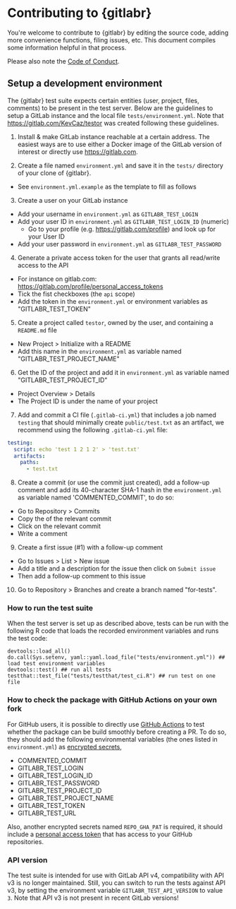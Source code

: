# Contributing to {gitlabr}

You're welcome to contribute to {gitlabr} by editing the source code, adding more convenience functions, filing issues, etc. This document compiles some information helpful in that process.

Please also note the [Code of Conduct](CONDUCT.md).


## Setup a development environment

The {gitlabr} test suite expects certain entities (user, project, files, comments) to be present in the test server. 
Below are the guidelines to setup a GitLab instance and the local file `tests/environment.yml`. 
Note that <https://gitlab.com/KevCaz/testor> was created following these guidelines. 


1. Install & make GitLab instance reachable at a certain address. The easiest ways are to use either a Docker image of the GitLab version of interest or directly use <https://gitlab.com>. 

2. Create a file named `environment.yml` and save it in the `tests/` directory of your clone of {gitlabr}.
  + See `environment.yml.example` as the template to fill as follows

3. Create a user on your GitLab instance
  + Add your username in `environment.yml` as `GITLABR_TEST_LOGIN`
  + Add your user ID in `environment.yml` as `GITLABR_TEST_LOGIN_ID` (numeric)
    + Go to your profile (e.g. https://gitlab.com/profile) and look up for your User ID
  + Add your user password in `environment.yml` as `GITLABR_TEST_PASSWORD`
  
4. Generate a private access token for the user that grants all read/write access to the  API 
  + For instance on gitlab.com: https://gitlab.com/profile/personal_access_tokens
  + Tick the fist checkboxes (the `api` scope) 
  + Add the token in the `environment.yml` or environment variables as "GITLABR_TEST_TOKEN"
  
5. Create a project called `testor`, owned by the user, and containing a `README.md` file
  + New Project > Initialize with a README
  + Add this name in the `environment.yml` as variable named "GITLABR_TEST_PROJECT_NAME"
  
6. Get the ID of the project and add it in `environment.yml` as variable named "GITLABR_TEST_PROJECT_ID"
  + Project Overview > Details
  + The Project ID is under the name of your project
  
7. Add and commit a CI file (`.gitlab-ci.yml`) that includes a job named `testing` that should minimally create `public/test.txt` as an artifact, we recommend using the following `.gitlab-ci.yml` file:

```yaml 
testing:
  script: echo 'test 1 2 1 2' > 'test.txt'
  artifacts:
    paths:
      - test.txt
```

8. Create a commit (or use the commit just created), add a follow-up comment and add its 40-character SHA-1 hash in the `environment.yml` as variable named 'COMMENTED_COMMIT', to do so:
  + Go to Repository > Commits
  + Copy the <SHA1> of the relevant commit 
  + Click on the relevant commit 
  + Write a comment 
  
9. Create a first issue (#1) with a follow-up comment
  + Go to Issues > List > New issue
  + Add a title and a description for the issue then click on `Submit issue`
  + Then add a follow-up comment to this issue

10. Go to Repository > Branches and create a branch named "for-tests".



  
### How to run the test suite

When the test server is set up as described above, tests can be run with the following R code that loads the recorded environment variables and runs the test code:

```{r}
devtools::load_all()
do.call(Sys.setenv, yaml::yaml.load_file("tests/environment.yml")) ## load test environment variables
devtools::test() ## run all tests
testthat::test_file("tests/testthat/test_ci.R") ## run test on one file
```


### How to check the package with GitHub Actions on your own fork

For GitHub users, it is possible to directly use [GitHub Actions](https://docs.github.com/en/free-pro-team@latest/actions/reference/workflow-syntax-for-github-actions) to test whether the package can be build smoothly before creating a PR. To do so, they should add the following environmental variables (the ones listed in `environment.yml`) as [encrypted secrets](https://docs.github.com/en/free-pro-team@latest/actions/reference/encrypted-secrets),

- COMMENTED_COMMIT
- GITLABR_TEST_LOGIN
- GITLABR_TEST_LOGIN_ID
- GITLABR_TEST_PASSWORD
- GITLABR_TEST_PROJECT_ID
- GITLABR_TEST_PROJECT_NAME
- GITLABR_TEST_TOKEN
- GITLABR_TEST_URL

Also, another encrypted secrets named `REPO_GHA_PAT` is required, it should include a 
[personal access token](https://docs.github.com/en/free-pro-team@latest/github/authenticating-to-github/creating-a-personal-access-token) that has access to your GitHub repositories.





### API version

The test suite is intended for use with GitLab API v4, compatibility with API v3 is no longer maintained. Still, you can switch to run the tests against API v3, by setting the environment variable `GITLABR_TEST_API_VERSION` to value `3`. Note that API v3 is not present in recent GitLab versions!
